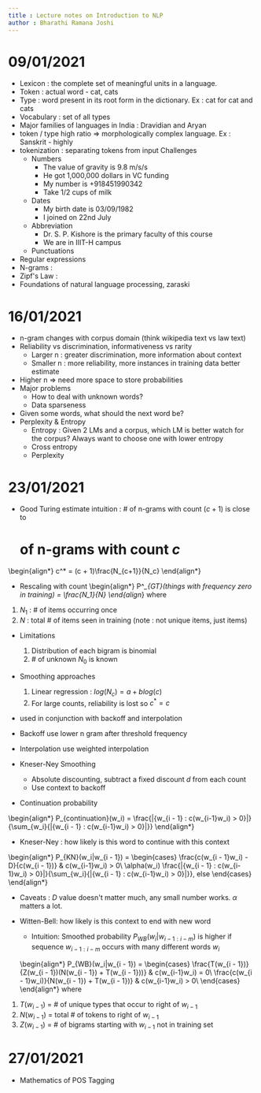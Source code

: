 ```yaml
---
title : Lecture notes on Introduction to NLP
author : Bharathi Ramana Joshi
---
```


# 09/01/2021

- Lexicon : the complete set of meaningful units in a language.
- Token : actual word - cat, cats
- Type : word present in its root form in the dictionary. Ex : cat for cat and
    cats
- Vocabulary : set of all types
- Major families of languages in India : Dravidian and Aryan
- token / type high ratio => morphologically complex language. Ex : Sanskrit -
    highly
- tokenization : separating tokens from input
    Challenges
    * Numbers
        + The value of gravity is 9.8 m/s/s
        + He got 1,000,000 dollars in VC funding
        + My number is +918451990342
        + Take 1/2 cups of milk
    * Dates
        + My birth date is 03/09/1982
        + I joined on 22nd July
    * Abbreviation
        + Dr. S. P. Kishore is the primary faculty of this course
        + We are in IIIT-H campus
    * Punctuations
- Regular expressions
- N-grams : 
- Zipf's Law : 
- Foundations of natural language processing, zaraski

# 16/01/2021

- n-gram changes with corpus domain (think wikipedia text vs law text)
- Reliability vs discrimination, informativeness vs rarity
    + Larger n : greater discrimination, more information about context
    + Smaller n : more reliability, more instances in training data better
          estimate
- Higher n => need more space to store probabilities
- Major problems
    + How to deal with unknown words?
    + Data sparseness
- Given some words, what should the next word be?
- Perplexity & Entropy
    + Entropy : Given 2 LMs and a corpus, which LM is better watch for the
        corpus? Always want to choose one with lower entropy
    + Cross entropy
    + Perplexity

# 23/01/2021

- Good Turing estimate intuition : # of n-grams with count $(c + 1)$ is close to
    # of n-grams with count $c$

\begin{align*}
    c^* = (c + 1)\frac{N_{c+1}}{N_c}
\end{align*}
- Rescaling with count
    \begin{align*}
    P^*_{GT}(things with frequency zero in training) = \frac{N_1}{N}
    \end{align*}
    where

1. $N_1$ : # of items occurring once
2. $N$ : total # of items seen in training (note : not unique items, just items)

- Limitations
    1. Distribution of each bigram is binomial
    2. $\#$ of unknown $N_0$ is known

- Smoothing approaches
    1. Linear regression : $log(N_c) = a + b log(c)$
    2. For large counts, reliability is lost so $c^* = c$
- used in conjunction with backoff and interpolation
- Backoff use lower n gram after threshold frequency
- Interpolation use weighted interpolation
- Kneser-Ney Smoothing
    + Absolute discounting, subtract a fixed discount $d$ from each count
    + Use context to backoff
- Continuation probability

\begin{align*}
    P_{continuation}(w_i) = \frac{|\{w_{i - 1} : c(w_{i-1}w_i) > 0\}|}{\sum_{w_i}{|\{w_{i - 1} : c(w_{i-1}w_i) > 0\}|}}
\end{align*}

- Kneser-Ney : how likely is this word to continue with this context

\begin{align*}
    P_{KN}(w_i|w_{i - 1}) =
        \begin{cases}
        \frac{c(w_{i - 1}w_i) - D}{c(w_{i - 1})} & c(w_{i-1}w_i) > 0\\
        \alpha(w_i) \frac{|\{w_{i - 1} : c(w_{i-1}w_i) > 0\}|}{\sum_{w_i}{|\{w_{i - 1} : c(w_{i-1}w_i) > 0\}|}}, else
        \end{cases}
\end{align*}

- Caveats : $D$ value doesn't matter much, any small number works. $\alpha$
    matters a lot.

- Witten-Bell: how likely is this context to end with new word

    - Intuition: Smoothed probability $P_{WB}(w_i|w_{i-1:i-m})$ is higher if
        sequence $w_{i-1:i-m}$ occurs with many different words $w_i$

    \begin{align*}
    P_{WB}(w_i|w_{i - 1}) =
    \begin{cases}
    \frac{T(w_{i - 1})}{Z(w_{i - 1})(N(w_{i - 1}) + T(w_{i - 1}))} & c(w_{i-1}w_i) = 0\\
    \frac{c(w_{i - 1}w_i)}{N(w_{i - 1}) + T(w_{i - 1})} & c(w_{i-1}w_i) > 0\\
    \end{cases}
    \end{align*}
    where

1. $T(w_{i - 1})$ = # of unique types that occur to right of $w_{i - 1}$
2. $N(w_{i - 1})$ = total # of tokens to right of $w_{i - 1}$
3. $Z(w_{i - 1})$ = # of bigrams starting with $w_{i-1}$ not in training set

# 27/01/2021

- Mathematics of POS Tagging
